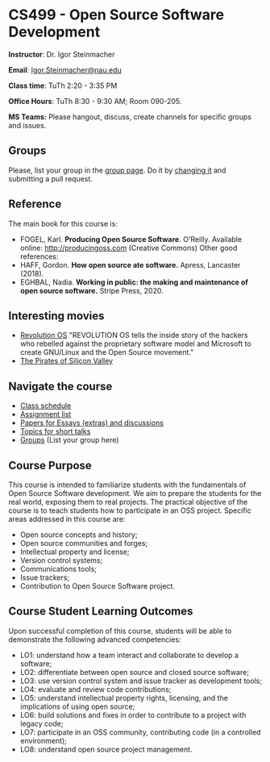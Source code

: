 # CS499 - Open Source Software Development 

**Instructor**: Dr. Igor Steinmacher

**Email**: Igor.Steinmacher@nau.edu

**Class time**: TuTh 2:20 - 3:35 PM

**Office Hours**: TuTh 8:30 - 9:30 AM; Room 090-205. 

**MS Teams:** Please hangout, discuss, create channels for specific groups and issues. 

## Groups

Please, list your group in the [group page](groups.md). Do it by [changing it](groups.md) and submitting a pull request.

## Reference

The main book for this course is:
* FOGEL, Karl. **Producing Open Source Software**. O'Reilly. Available online:  http://producingoss.com (Creative Commons)
Other good references:
* HAFF, Gordon. **How open source ate software.** Apress, Lancaster (2018).
* EGHBAL, Nadia. **Working in public: the making and maintenance of open source software.** Stripe Press, 2020.

## Interesting movies
* [Revolution OS](http://www.revolution-os.com/) "REVOLUTION OS tells the inside story of the hackers who rebelled against the proprietary software model and Microsoft to create GNU/Linux and the Open Source movement."
* [The Pirates of Silicon Valley](https://www.imdb.com/title/tt0168122/)

## Navigate the course
* [Class schedule](outline.md)<br>
* [Assignment list](assignments.md)<br>
* [Papers for Essays (extras) and discussions](papers.md)<br>
* [Topics for short talks](shorttalks.md)<br>
* [Groups](groups.md) (List your group here)

## Course Purpose
This course is intended to familiarize students with the fundamentals of Open Source Software development. We aim to prepare the students for the real world, exposing them to real projects. The practical objective of the course is to teach students how to participate in an OSS project. Specific areas addressed in this course are:
* Open source concepts and history;
* Open source communities and forges;
* Intellectual property and license;
* Version control systems;
* Communications tools;
* Issue trackers;
* Contribution to Open Source Software project.

## Course Student Learning Outcomes
Upon successful completion of this course, students will be able to demonstrate the following
advanced competencies:
* LO1: understand how a team interact and collaborate to develop a software;
* LO2: differentiate between open source and closed source software;
* LO3: use version control system and issue tracker as development tools;
* LO4: evaluate and review code contributions;
* LO5: understand intellectual property rights, licensing, and the implications of using open source;
* LO6: build solutions and fixes in order to contribute to a project with legacy code;
* LO7: participate in an OSS community, contributing code (in a controlled environment);
* LO8: understand open source project management.  
